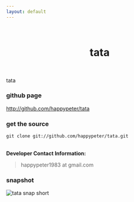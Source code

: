 ```yaml
---
layout: default
---
```

<br />
<h1 style="text-align:center">tata</h1>
<br />

tata

### github page

<http://github.com/happypeter/tata>

### get the source

    git clone git://github.com/happypeter/tata.git

<p><br /><b>Developer Contact Information:</b></p>

<blockquote>
<p>
happypeter1983 at gmail.com
</p>
</blockquote>

### snapshot

<img
src='http://sourceforge.net/project/screenshots.php?group_id=247014&ssid=96801' alt='tata snap short' />

